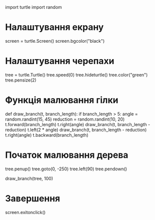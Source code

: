 import turtle
import random

# Налаштування екрану
screen = turtle.Screen()
screen.bgcolor("black")

# Налаштування черепахи
tree = turtle.Turtle()
tree.speed(0)
tree.hideturtle()
tree.color("green")
tree.pensize(2)

# Функція малювання гілки
def draw_branch(t, branch_length):
    if branch_length > 5:
        angle = random.randint(15, 45)
        reduction = random.randint(10, 20)
        t.forward(branch_length)
        t.right(angle)
        draw_branch(t, branch_length - reduction)
        t.left(2 * angle)
        draw_branch(t, branch_length - reduction)
        t.right(angle)
        t.backward(branch_length)

# Початок малювання дерева
tree.penup()
tree.goto(0, -250)
tree.left(90)
tree.pendown()

draw_branch(tree, 100)

# Завершення
screen.exitonclick()

